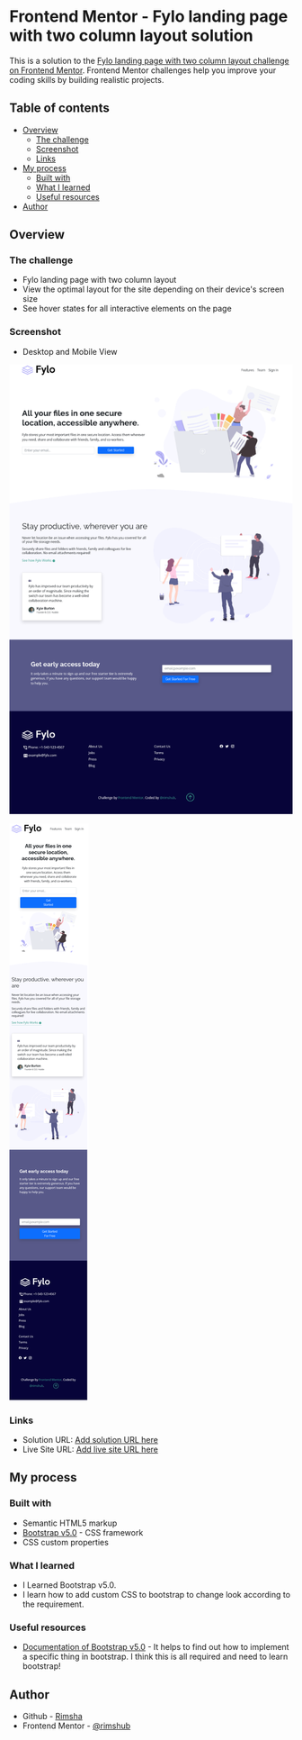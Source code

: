 # Frontend Mentor - Fylo landing page with two column layout solution

This is a solution to the [Fylo landing page with two column layout challenge on Frontend Mentor](https://www.frontendmentor.io/challenges/fylo-landing-page-with-two-column-layout-5ca5ef041e82137ec91a50f5). Frontend Mentor challenges help you improve your coding skills by building realistic projects. 

## Table of contents

- [Overview](#overview)
  - [The challenge](#the-challenge)
  - [Screenshot](#screenshot)
  - [Links](#links)
- [My process](#my-process)
  - [Built with](#built-with)
  - [What I learned](#what-i-learned)
  - [Useful resources](#useful-resources)
- [Author](#author)

## Overview

### The challenge

- Fylo landing page with two column layout
- View the optimal layout for the site depending on their device's screen size
- See hover states for all interactive elements on the page

### Screenshot

- Desktop and Mobile View 

![](./images/desktop_view.png)

![](./images/mobile_view.png)

### Links

- Solution URL: [Add solution URL here](https://your-solution-url.com)
- Live Site URL: [Add live site URL here](https://your-live-site-url.com)

## My process

### Built with

- Semantic HTML5 markup
- [Bootstrap v5.0](https://getbootstrap.com/docs/5.0/getting-started/introduction/) - CSS framework
- CSS custom properties


### What I learned

 - I Learned Bootstrap v5.0. 
 - I learn how to add custom CSS to bootstrap to change look according to the requirement. 

### Useful resources

- [Documentation of Bootstrap v5.0](https://www.example.com) - It helps to find out how to implement a specific thing in bootstrap. I think this is all required and need to learn bootstrap!

## Author

- Github - [Rimsha](https://github.com/rimshub)
- Frontend Mentor - [@rimshub](https://www.frontendmentor.io/profile/rimshub)

